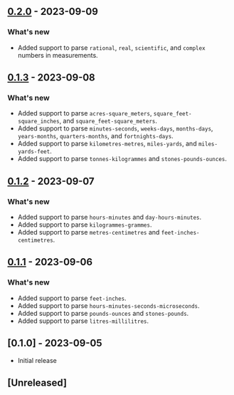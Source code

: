 ## [0.2.0](https://github.com/shivam091/unitify-composite_measurements/compare/v0.1.3...v0.2.0) - 2023-09-09

### What's new

- Added support to parse `rational`, `real`, `scientific`, and `complex` numbers in measurements.

## [0.1.3](https://github.com/shivam091/unitify-composite_measurements/compare/v0.1.2...v0.1.3) - 2023-09-08

### What's new

- Added support to parse `acres-square_meters`, `square_feet-square_inches`, and `square_feet-square_meters`.
- Added support to parse `minutes-seconds`, `weeks-days`, `months-days`, `years-months`, `quarters-months`, and `fortnights-days`.
- Added support to parse `kilometres-metres`, `miles-yards`, and `miles-yards-feet`.
- Added support to parse `tonnes-kilogrammes` and `stones-pounds-ounces`.

## [0.1.2](https://github.com/shivam091/unitify-composite_measurements/compare/v0.1.1...v0.1.2) - 2023-09-07

### What's new

- Added support to parse `hours-minutes` and `day-hours-minutes`.
- Added support to parse `kilogrammes-grammes`.
- Added support to parse `metres-centimetres` and `feet-inches-centimetres`.

## [0.1.1](https://github.com/shivam091/unitify-composite_measurements/compare/v0.1.0...v0.1.1) - 2023-09-06

### What's new

- Added support to parse `feet-inches`.
- Added support to parse `hours-minutes-seconds-microseconds`.
- Added support to parse `pounds-ounces` and `stones-pounds`.
- Added support to parse `litres-millilitres`.

## [0.1.0] - 2023-09-05

- Initial release

## [Unreleased]
